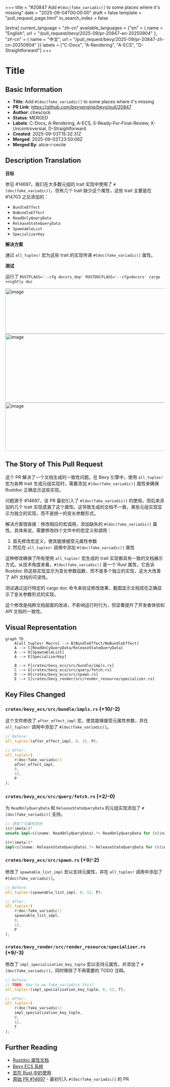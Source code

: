 +++
title = "#20847 Add `#[doc(fake_variadic)]` to some places where it's missing"
date = "2025-09-04T00:00:00"
draft = false
template = "pull_request_page.html"
in_search_index = false

[extra]
current_language = "zh-cn"
available_languages = {"en" = { name = "English", url = "/pull_request/bevy/2025-09/pr-20847-en-20250904" }, "zh-cn" = { name = "中文", url = "/pull_request/bevy/2025-09/pr-20847-zh-cn-20250904" }}
labels = ["C-Docs", "A-Rendering", "A-ECS", "D-Straightforward"]
+++

# Title

## Basic Information
- **Title**: Add `#[doc(fake_variadic)]` to some places where it's missing
- **PR Link**: https://github.com/bevyengine/bevy/pull/20847
- **Author**: chescock
- **Status**: MERGED
- **Labels**: C-Docs, A-Rendering, A-ECS, S-Ready-For-Final-Review, X-Uncontroversial, D-Straightforward
- **Created**: 2025-09-03T15:32:31Z
- **Merged**: 2025-09-03T23:50:06Z
- **Merged By**: alice-i-cecile

## Description Translation
**目标**

参见 #14697。我们在大多数元组的 trait 实现中使用了 `#[doc(fake_variadic)]`，但有几个 trait 缺少这个属性，这些 trait 主要是在 #14703 之后添加的：

* `BundleEffect`
* `NoBundleEffect`
* `ReadOnlyQueryData`
* `ReleaseStateQueryData`
* `SpawnableList`
* `SpecializerKey`

**解决方案**

通过 `all_tuples!` 宏为这些 trait 的实现传递 `#[doc(fake_variadic)]` 属性。

**测试**

运行了 `RUSTFLAGS='--cfg docsrs_dep' RUSTDOCFLAGS='--cfg=docsrs' cargo +nightly doc`

<img width="649" height="143" alt="image" src="https://github.com/user-attachments/assets/4ef0c53d-fe22-4f39-b9c7-c6df9a48e791" />

<img width="910" height="218" alt="image" src="https://github.com/user-attachments/assets/2eaf8c0e-48fe-4dfe-8691-a23ca6f2d1f0" />

<img width="696" height="153" alt="image" src="https://github.com/user-attachments/assets/0909a663-7c32-45ce-af12-ef789941ef5b" />

## The Story of This Pull Request

这个 PR 解决了一个文档生成的一致性问题。在 Bevy 引擎中，使用 `all_tuples!` 宏为各种 trait 生成元组实现时，需要添加 `#[doc(fake_variadic)]` 属性来确保 Rustdoc 正确显示这些实现。

问题源于 #14697，该 PR 最初引入了 `#[doc(fake_variadic)]` 的使用，但后来添加的几个 trait 实现遗漏了这个属性。这导致生成的文档不一致，某些元组实现显示为独立的实现，而不是统一的变长参数形式。

解决方案很直接：修改相应的宏调用，添加缺失的 `#[doc(fake_variadic)]` 属性。具体来说，需要修改四个文件中的宏定义和调用：

1. 首先修改宏定义，使其能够接受元属性参数
2. 然后在 `all_tuples!` 调用中添加 `#[doc(fake_variadic)]` 属性

这种修改确保了所有使用 `all_tuples!` 宏生成的 trait 实现都具有一致的文档展示方式。从技术角度来看，`#[doc(fake_variadic)]` 是一个 Rust 属性，它告诉 Rustdoc 将这些实现显示为变长参数函数，而不是多个独立的实现，这大大改善了 API 文档的可读性。

测试通过运行特定的 cargo doc 命令来验证修改效果，截图显示文档现在正确显示了变长参数形式的实现。

这个修改是纯粹文档层面的改进，不影响运行时行为，但显著提升了开发者体验和 API 文档的一致性。

## Visual Representation

```mermaid
graph TD
    A[all_tuples! Macro] --> B[BundleEffect/NoBundleEffect]
    A --> C[ReadOnlyQueryData/ReleaseStateQueryData]
    A --> D[SpawnableList]
    A --> E[SpecializerKey]
    
    B --> F[crates/bevy_ecs/src/bundle/impls.rs]
    C --> G[crates/bevy_ecs/src/query/fetch.rs]
    D --> H[crates/bevy_ecs/src/spawn.rs]
    E --> I[crates/bevy_render/src/render_resource/specializer.rs]
```

## Key Files Changed

### `crates/bevy_ecs/src/bundle/impls.rs` (+10/-2)
这个文件修改了 `after_effect_impl` 宏，使其能够接受元属性参数，并在 `all_tuples!` 调用中添加了 `#[doc(fake_variadic)]`。

```rust
// Before:
all_tuples!(after_effect_impl, 0, 15, P);

// After:
all_tuples!(
    #[doc(fake_variadic)]
    after_effect_impl,
    0,
    15,
    P
);
```

### `crates/bevy_ecs/src/query/fetch.rs` (+2/-0)
为 `ReadOnlyQueryData` 和 `ReleaseStateQueryData` 的元组实现添加了 `#[doc(fake_variadic)]` 支持。

```rust
// 添加了元属性支持
$(#[$meta])*
unsafe impl<$($name: ReadOnlyQueryData),*> ReadOnlyQueryData for ($($name,)*) {}

$(#[$meta])*
impl<$($name: ReleaseStateQueryData),*> ReleaseStateQueryData for ($($name,)*) {
```

### `crates/bevy_ecs/src/spawn.rs` (+9/-2)
修改了 `spawnable_list_impl` 宏以支持元属性，并在 `all_tuples!` 调用中添加了 `#[doc(fake_variadic)]`。

```rust
// Before:
all_tuples!(spawnable_list_impl, 0, 12, P);

// After:
all_tuples!(
    #[doc(fake_variadic)]
    spawnable_list_impl,
    0,
    12,
    P
);
```

### `crates/bevy_render/src/render_resource/specializer.rs` (+9/-3)
修改了 `impl_specialization_key_tuple` 宏以支持元属性，并添加了 `#[doc(fake_variadic)]`，同时移除了不再需要的 TODO 注释。

```rust
// Before:
// TODO: How to we fake_variadics this?
all_tuples!(impl_specialization_key_tuple, 0, 12, T);

// After:
all_tuples!(
    #[doc(fake_variadic)]
    impl_specialization_key_tuple,
    0,
    12,
    T
);
```

## Further Reading

- [Rustdoc 属性文档](https://doc.rust-lang.org/rustdoc/write-documentation/advanced-features.html)
- [Bevy ECS 系统](https://bevyengine.org/learn/books/bevy-ecs-book/)
- [宏在 Rust 中的使用](https://doc.rust-lang.org/book/ch19-06-macros.html)
- [原始 PR #14697](https://github.com/bevyengine/bevy/pull/14697) - 最初引入 `#[doc(fake_variadic)]` 的 PR
